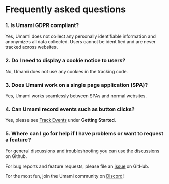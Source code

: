 # Frequently asked questions

### 1. Is Umami GDPR compliant?

Yes, Umami does not collect any personally identifiable information and anonymizes all data collected. Users cannot be identified
and are never tracked across websites.

###  2. Do I need to display a cookie notice to users?

No, Umami does not use any cookies in the tracking code.

### 3. Does Umami work on a single page application (SPA)?

Yes, Umami works seamlessly between SPAs and normal websites.

### 4. Can Umami record events such as button clicks?

Yes, please see [Track Events](/docs/track-events) under **Getting Started**.

### 5. Where can I go for help if I have problems or want to request a feature?

For general discussions and troubleshooting you can use the [discussions](https://github.com/mikecao/umami/discussions) on Github. 

For bug reports and feature requests, please file an [issue](https://github.com/mikecao/umami/issues) on GitHub.

For the most fun, join the Umami community on [Discord](https://discord.gg/4dz4zcXYrQ)!
